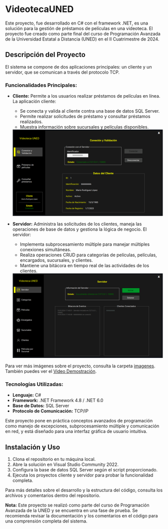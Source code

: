 # VideotecaUNED
Este proyecto, fue desarrollado en C# con el framework .NET, es una solución para la gestión de préstamos de películas en una videoteca. El proyecto fue creado como parte final del curso de Programación Avanzada de la Universidad Estatal a Distancia (UNED) en el II Cuatrimestre de 2024.

## Descripción del Proyecto

El sistema se compone de dos aplicaciones principales: un cliente y un servidor, que se comunican a través del protocolo TCP. 

### Funcionalidades Principales:

- **Cliente:** Permite a los usuarios realizar préstamos de películas en línea. La aplicación cliente:
  - Se conecta y valida al cliente contra una base de datos SQL Server.
  - Permite realizar solicitudes de préstamo y consultar préstamos realizados.
  - Muestra información sobre sucursales y películas disponibles.
  <img src="imagenes/Cliente.png" alt="Captura Cliente" width="800" />

- **Servidor:** Administra las solicitudes de los clientes, maneja las operaciones de base de datos y gestiona la lógica de negocio. El servidor:
  - Implementa subprocesamiento múltiple para manejar múltiples conexiones simultáneas.
  - Realiza operaciones CRUD para categorías de películas, películas, encargados, sucursales, y clientes.
  - Mantiene una bitácora en tiempo real de las actividades de los clientes.
  <img src="imagenes/Servidor.png" alt="Captura Cliente" width="800" />

Para ver más imágenes sobre el proyecto, consulta la carpeta [imagenes](imagenes). También puedes ver el [Video Demostración](imagenes/Demo.mp4).

### Tecnologías Utilizadas:

- **Lenguaje:** C#
- **Framework:** .NET Framework 4.8 / .NET 6.0
- **Base de Datos:** SQL Server
- **Protocolo de Comunicación:** TCP/IP

Este proyecto pone en práctica conceptos avanzados de programación como manejo de excepciones, subprocesamiento múltiple y comunicación en red, y está diseñado para una interfaz gráfica de usuario intuitiva.

## Instalación y Uso

1. Clona el repositorio en tu máquina local.
2. Abre la solución en Visual Studio Community 2022.
3. Configura la base de datos SQL Server según el script proporcionado.
4. Ejecuta los proyectos cliente y servidor para probar la funcionalidad completa.

Para más detalles sobre el desarrollo y la estructura del código, consulta los archivos y comentarios dentro del repositorio.

**Nota:** Este proyecto se realizó como parte del curso de Programación Avanzada de la UNED y se encuentra en una fase de prueba. Se recomienda revisar la documentación y los comentarios en el código para una comprensión completa del sistema.
